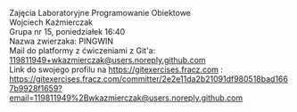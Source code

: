 Zajęcia Laboratoryjne Programowanie Obiektowe\
Wojciech Kaźmierczak\
Grupa nr 15, poniedziałek 16:40\
Nazwa zwierzaka: PINGWIN\
Mail do platformy z ćwiczeniami z Git'a: 119811949+wkazmierczak@users.noreply.github.com\
Link do swojego profilu na https://gitexercises.fracz.com :\
https://gitexercises.fracz.com/committer/2e2e11da2b21091df980518bad1667b9928f1659?email=119811949%2Bwkazmierczak@users.noreply.github.com
